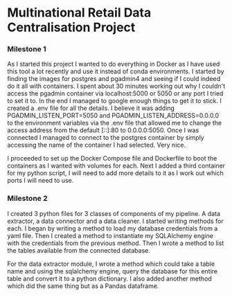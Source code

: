 # Multinational Retail Data Centralisation Project
### Milestone 1

As I started this project I wanted to do everything in Docker as I have used this tool a lot recently and use it instead of conda environments. 
I started by finding the images for postgres and pgadmin4 and seeing if I could indeed do it all with containers. I spent about 30 minutes working out why I couldn't access the pgadmin container via localhost:5000 or 5050 or any port I tried to set it to. In the end I managed to google enough things to get it to stick. 
I created a .env file for all the details. I believe it was adding PGADMIN_LISTEN_PORT=5050 and PGADMIN_LISTEN_ADDRESS=0.0.0.0 to the environment variables via the .env file that allowed me to change the access address from the default [::]:80 to 0.0.0.0:5050. Once I was connected I managed to connect to the postgres container by simply accessing the name of the container I had selected. Very nice.

I proceeded to set up the Docker Compose file and Dockerfile to boot the containers as I wanted with volumes for each. Next I added a third container for my python script, I will need to add more details to it as I work out which ports I will need to use. 

### Milestone 2

I created 3 python files for 3 classes of components of my pipeline. A data extractor, a data connector and a data cleaner. I started writing methods for each. I began by writing a method to load my database credentials from a yaml file. Then I created a method to instantiate my SQLAlchemy engine with the credentials from the previous method. Then I wrote a method to list the tables available from the connected database. 

For the data extractor module, I wrote a method which could take a table name and using the sqlalchemy engine, query the database for this entire table and convert it to a python dictionary. I also added another method which did the same thing but as a Pandas dataframe.